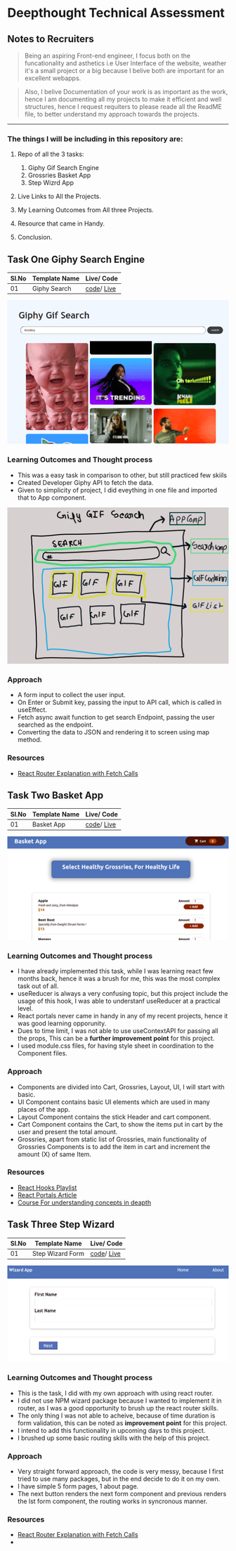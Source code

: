 # Deepthought Technical Assessment

## Notes to Recruiters

> Being an aspiring Front-end engineer, I focus both on the funcationality and asthetics i.e User Interface of the website, weather it's a small project or a big because I belive both are important for an excellent webapps.

> Also, I belive Documentation of your work is as important as the work, hence I am documenting all my projects to make it efficient and well structures, hence I request requiters to please reade all the ReadME file, to better understand my approach towards the projects.

---

### The things I will be including in this repository are:

1. Repo of all the 3 tasks:

   1. Giphy Gif Search Engine
   1. Grossries Basket App
   1. Step Wizrd App

2. Live Links to All the Projects.
3. My Learning Outcomes from All three Projects.
4. Resource that came in Handy.
5. Conclusion.

## Task One Giphy Search Engine

| Sl.No | Template Name | Live/ Code                                                                                                                         |
| ----- | ------------- | ---------------------------------------------------------------------------------------------------------------------------------- |
| 01    | Giphy Search  | [code](https://github.com/dhruvsharma1999/Deepthought-tasks/tree/main/giphy-search)/ [Live](https://giphy-gif-search.netlify.app/) |

![Giphy App](/img/giphy.png)

### Learning Outcomes and Thought process

- This was a easy task in comparison to other, but still practiced few skiils
- Created Developer Giphy API to fetch the data.
- Given to simplicity of project, I did eveything in one file and imported that to App component.

![Giphy App](/img/gifgiphymodel.png)

### Approach

- A form input to collect the user input.
- On Enter or Submit key, passing the input to API call, which is called in useEffect.
- Fetch async await function to get search Endpoint, passing the user searched as the endpoint.
- Converting the data to JSON and rendering it to screen using map method.

### Resources

- [React Router Explanation with Fetch Calls](https://www.youtube.com/watch?v=Law7wfdg_ls&list=PLfCYvVaTsn8d20NVyCJIJCEeqNVBlQh5k&index=3&t=1621s)

## Task Two Basket App

| Sl.No | Template Name | Live/ Code                                                                                                                           |
| ----- | ------------- | ------------------------------------------------------------------------------------------------------------------------------------ |
| 01    | Basket App    | [code](https://github.com/dhruvsharma1999/Deepthought-tasks/tree/main/basket-app)/ [Live](https://basket-grossries-app.netlify.app/) |

![Giphy App](/img/grossries.png)

### Learning Outcomes and Thought process

- I have already implemented this task, while I was learning react few months back, hence it was a brush for me, this was the most complex task out of all.
- useReducer is always a very confusing topic, but this project include the usage of this hook, I was able to understanf useReducer at a practical level.
- React portals never came in handy in any of my recent projects, hence it was good learning opporunity.
- Dues to time limit, I was not able to use useContextAPI for passing all the props, This can be a **further improvement point** for this project.
- I used module.css files, for having style sheet in coordination to the Component files.

### Approach

- Components are divided into Cart, Grossries, Layout, UI, I will start with basic.
- UI Component contains basic UI elements which are used in many places of the app.
- Layout Component contains the stick Header and cart component.
- Cart Component contains the Cart, to show the items put in cart by the user and present the total amount.
- Grossries, apart from static list of Grossries, main functionality of Grossries Components is to add the item in cart and increment the amount (X) of same Item.

### Resources

- [React Hooks Playlist](https://www.youtube.com/playlist?list=PLC3y8-rFHvwisvxhZ135pogtX7_Oe3Q3A)
- [React Portals Article](https://medium.com/hackernoon/using-a-react-16-portal-to-do-something-cool-2a2d627b0202)
- [Course For understanding concepts in deapth](https://www.udemy.com/course/react-the-complete-guide-incl-redux/)

## Task Three Step Wizard

| Sl.No | Template Name    | Live/ Code                                                                                                                                  |
| ----- | ---------------- | ------------------------------------------------------------------------------------------------------------------------------------------- |
| 01    | Step Wizard Form | [code](https://github.com/dhruvsharma1999/Deepthought-tasks/tree/main/step-wiz)/ [Live](https://simple-wizard-step-form-react.netlify.app/) |

![Giphy App](/img/wizard.png)

### Learning Outcomes and Thought process

- This is the task, I did with my own approach with using react router.
- I did not use NPM wizard package because I wanted to implement it in router, as I was a good opportunity to brush up the react router skills.
- The only thing I was not able to acheive, because of time duration is form validation, this can be noted as **improvement point** for this project.
- I intend to add this functionality in upcoming days to this project.
- I brushed up some basic routing skills with the help of this project.

### Approach

- Very straight forward approach, the code is very messy, because I first tried to use many packages, but in the end decide to do it on my own.
- I have simple 5 form pages, 1 about page.
- The next button renders the next form component and previous renders the lst form component, the routing works in syncronous manner.

### Resources

- [React Router Explanation with Fetch Calls](https://www.youtube.com/watch?v=Law7wfdg_ls&list=PLfCYvVaTsn8d20NVyCJIJCEeqNVBlQh5k&index=3&t=1621s)
-
